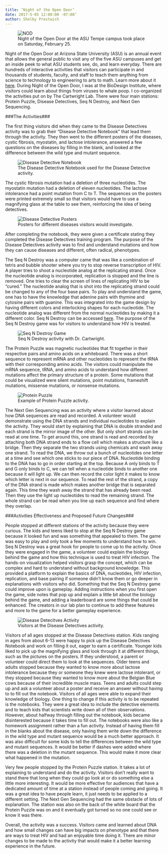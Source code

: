 ```yaml
---
title: ‘Night of the Open Door’
date: 2017-5-05 12:00:00 -07:00’
author: Shelby Prestwich
---
```

<figure>
<img src="/uploads/2017/nod at asu front pic.jpg" alt="NOD"/>
<figcaption>
Night of the Open Door at the ASU Tempe campus took place on Saturday, February 25.
</figcaption>
</figure>

Night of the Open Door at Arizona State University (ASU) is an annual event that allows the general public to visit any of the five ASU campuses and get an inside peek to what ASU students see, do, and learn everyday.  There are hundreds of interactive activities that visitors can participate in and thousands of students, faculty, and staff to teach them anything from science to technology to engineering to arts to math.  Learn more about it [here](https://opendoor.asu.edu/).  During Night of the Open Door, I was at the BioDesign Institute, where visitors could learn about things from viruses to whale poop.  I co-organized the activities put on by The Cartwright Lab.  There were four main stations: Protein Puzzle, Disease Detectives, Seq N Destroy, and Next Gen Sequencing.  

<!--more--->

###The Activities###

The first thing visitors did when they came to the Disease Detectives activity was to grab their “Disease Detective Notebook” that lead them through the activity.  They then went to the different posters of the diseases, cystic fibrosis, myostatin, and lactose intolerance, answered a few questions on the diseases by filling in the blank, and looked at the difference between the wild type and mutant sequence.  

<figure>
<img src="/uploads/2017/dd notebook.jpg" alt="Disease Detective Notebook"/>
<figcaption>
The Disease Detective Notebook used for the Disease Detective activity.
</figcaption>
</figure>

The cystic fibrosis mutation had a deletion of three nucleotides.  The myostatin mutation had a deletion of eleven nucleotides.  The lactose intolerance had a point mutation from C to T.  The sequences on the posters were printed extremely small so that visitors would have to use a magnifying glass at the table to see them, reinforcing the idea of being detectives.  

<figure>
<img src="/uploads/2017/three dd posters 2.jpg" alt="Disease Detective Posters"/>
<figcaption>
Posters for different diseases visitors would investigate.
</figcaption>
</figure>

After completing the notebook, they were given a certificate stating they completed the Disease Detectives training program.  The purpose of the Disease Detectives activity was to find and understand mutations and how they can cause diseases and different, often radical, phenotypes.

The Seq N Destroy was a computer came that was like a combination of tetris and bubble shooter where you try to stop reverse transcription of HIV.  A player tries to shoot a nucleotide analog at the replicating strand.  Once the nucleotide analog is incorporated, replication is stopped and the line is removed.  One tries to clear the screen of lines of replicating HIV to be “cured.”  The nucleotide analog that is shot into the replicating strand could be changed to any of the four base pairs.  To play and understand the game, one has to have the knowledge that adenine pairs with thymine and cytosine pairs with guanine.  This was integrated into the game design by having different colors and interlocking shapes for each nucleotide.  The nucleotide analog was different from the normal nucleotides by making it a different color.  Seq N Destroy can be accessed [here](http://anderspitman.com/SeqAndDestroy/).  The purpose of the Seq N Destroy game was for visitors to understand how HIV is treated.

<figure>
<img src="/uploads/2017/seq n destroy.jpg" alt="Seq N Destroy Game"/>
<figcaption>
Seq N Destroy activity with Dr. Cartwright.
</figcaption>
</figure>

The Protein Puzzle was magnetic nucleotides that fit together in their respective pairs and amino acids on a whiteboard.  There was a short sequence to represent mRNA and other nucleotides to represent the tRNA with their corresponding amino acids.  The visitors could manipulate the mRNA sequence, tRNA, and amino acids to understand how different mutations affect the primary structure of a protein.  Some mutations that could be visualized were silent mutations, point mutations, frameshift mutations, missense mutations, or nonsense mutations. 

<figure>
<img src="/uploads/2017/protein puzzle.jpg" alt="Protein Puzzle"/>
<figcaption>
Example of Protein Puzzle activity.
</figcaption>
</figure>

The Next Gen Sequencing was an activity where a visitor learned about how DNA sequences are read and recorded.  A volunteer would demonstrate using the DNA strands and individual nucleotides to explain the activity.  They would start by explaining that DNA is double stranded and each strand is the mirror image of the other.  But only short strands can be read at one time.  To get around this, one strand is read and recorded by attaching both DNA strand ends to a flow cell which makes a structure like a bridge.  Then they separate the two strands using chemicals and wash away one strand.  To read the DNA, we throw out a bunch of nucleotides one letter at a time and see which one sticks to our piece of DNA.  Nucleotide binding to the DNA has to go in order starting at the top.  Because A only binds to T and G only binds to C, we can tell when a nucleotide binds to another one because it will light up.  We can then record the color light it makes to know which letter is next in our sequence. To read the rest of the strand, a copy of the DNA strand is made which makes another bridge that is separated again.  This time they wash away the strand that has already been read.  Then they use the light up nucleotides to read the remaining strand.  The whole strand can be read when you line up each sequence and find where they overlap.

###Activities Effectiveness and Proposed Future Changes###

People stopped at different stations of the activity because they were curious.  The kids and teens liked to stop at the Seq N Destroy game because it looked fun and was something that appealed to them.  The game was easy to play and only took a few moments to understand how to win.  Seq N Destroy was a great hook for people to come up to the activity.  Once they were engaged in the game, a volunteer could explain the biology behind the game and how this technique is used to treat HIV infection.  The hands-on visualization helped visitors grasp the concept, which can be complex and hard to understand without background knowledge.  This provided a platform to explain the basics of DNA, nucleotides, HIV infection, replication, and base pairing if someone didn’t know them or go deeper in explanations with visitors who did.  Something that the Seq N Destroy game could improve upon is gameplay.  Adding instructions when you first open the game, side notes that pop up and explain a little bit about the biology behind the game, and adding a leaderboard are some things that could be enhanced.  The creators in our lab plan to continue to add these features and more to the game for a better gameplay experience.

<figure>
<img src="/uploads/2017/disease detectives.jpg" alt="Disease Detecitves Activity"/>
<figcaption>
Visitors at the Disease Detectives activity.
</figcaption>
</figure>

Visitors of all ages stopped at the Disease Detectives station.  Kids ranging in ages from about 6-13 were happy to pick up the Disease Detectives Notebook and work on filling it out, eager to earn a certificate.  Younger kids liked to pick up the magnifying glass and look through it at different things, such as the pictures on the posters.  If they understood, a parent or volunteer could direct them to look at the sequences.  Older teens and adults stopped because they wanted to know more about lactose intolerance because they or someone they knew were lactose intolerant, or they stopped because they wanted to know more about the Belgian Blue cows because of their incredible muscle mass.  Teens and adults could step up and ask a volunteer about a poster and receive an answer without having to to fill out the notebook.  Visitors of all ages were able to expand their knowledge of biology.  One thing to change if this activity is to be repeated is the notebooks.  They were a great idea to include the detective elements and to teach kids that scientists write down all of their observations.  However, about halfway through filling out the notebook, kids became disinterested because it takes time to fill out.  The notebooks were also like a homework assignment rather than a fun activity.  Instead of having them fill in the blanks about the disease, only having them write down the difference in the wild type and mutant sequence would be a much better approach.  It was also difficult for some kids to tell the differences between the wild type and mutant sequences.  It would be better if dashes were added where there was a deletion in the mutant sequence.  This would make it more clear what happened in the mutation.

Very few people stopped by the Protein Puzzle station.  It takes a lot of explaining to understand and do the activity.  Visitors don’t really want to stand there that long when they could go look at or do something else a little more interesting.  It would be more effective for audiences that have a dedicated amount of time at a station instead of people coming and going.  It was a great idea to have people learn, it just needs to be applied to a different setting.  The Next Gen Sequencing had the same obstacle of lots of explanation.  The station was also on the back of the white board that the Protein Puzzle was on and it eventually got turned so no one could see or know it was there.

Overall, the activity was a success.  Visitors came and learned about DNA and how small changes can have big impacts on phenotype and that there are ways to treat HIV and had an enjoyable time doing it.  There are minor changes to be made to the activity that would make it a better learning experience in the future.
